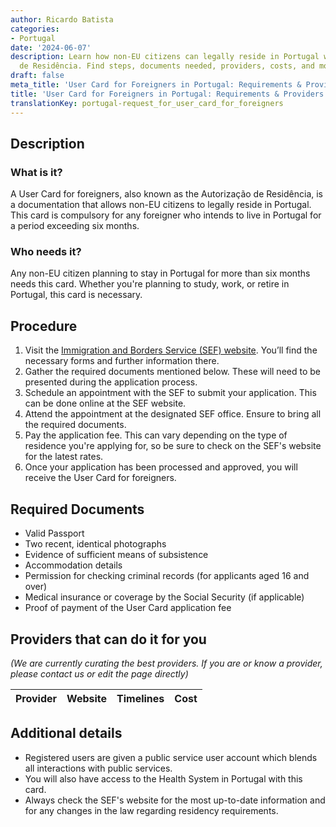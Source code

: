 ```yaml
---
author: Ricardo Batista
categories:
- Portugal
date: '2024-06-07'
description: Learn how non-EU citizens can legally reside in Portugal with the Autorização
  de Residência. Find steps, documents needed, providers, costs, and more details.
draft: false
meta_title: 'User Card for Foreigners in Portugal: Requirements & Providers'
title: 'User Card for Foreigners in Portugal: Requirements & Providers'
translationKey: portugal-request_for_user_card_for_foreigners
---
```



## Description
### What is it?
A User Card for foreigners, also known as the Autorização de Residência, is a documentation that allows non-EU citizens to legally reside in Portugal. This card is compulsory for any foreigner who intends to live in Portugal for a period exceeding six months.

### Who needs it?
Any non-EU citizen planning to stay in Portugal for more than six months needs this card. Whether you're planning to study, work, or retire in Portugal, this card is necessary.

## Procedure

1. Visit the [Immigration and Borders Service (SEF) website](https://www.sef.pt). You’ll find the necessary forms and further information there. 
2. Gather the required documents mentioned below. These will need to be presented during the application process.
3. Schedule an appointment with the SEF to submit your application. This can be done online at the SEF website.
4. Attend the appointment at the designated SEF office. Ensure to bring all the required documents.
5. Pay the application fee. This can vary depending on the type of residence you're applying for, so be sure to check on the SEF's website for the latest rates.
6. Once your application has been processed and approved, you will receive the User Card for foreigners.

## Required Documents

- Valid Passport
- Two recent, identical photographs
- Evidence of sufficient means of subsistence
- Accommodation details
- Permission for checking criminal records (for applicants aged 16 and over)
- Medical insurance or coverage by the Social Security (if applicable)
- Proof of payment of the User Card application fee

## Providers that can do it for you

_(We are currently curating the best providers. If you are or know a provider, please contact us or edit the page directly)_

| Provider        |     Website     |     Timelines    |       Cost      |
| --------------- | --------------- |  :-------------: | :-------------: |

## Additional details
- Registered users are given a public service user account which blends all interactions with public services.
- You will also have access to the Health System in Portugal with this card. 
- Always check the SEF's website for the most up-to-date information and for any changes in the law regarding residency requirements.